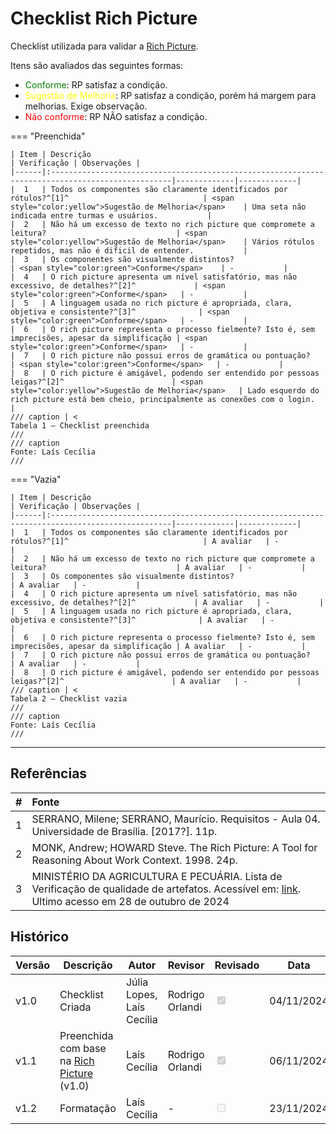 # Checklist Rich Picture

Checklist utilizada para validar a [Rich Picture](./rich_picture.md).

Itens são avaliados das seguintes formas:

* <span style="color:green">Conforme</span>: RP satisfaz a condição.
* <span style="color:yellow">Sugestão de Melhoria</span>: RP satisfaz a condição, porém há margem para melhorias. Exige observação.
* <span style="color:red">Não conforme</span>: RP NÃO satisfaz a condição.

=== "Preenchida"

    | Item | Descrição                                                                                        | Verificação | Observações |
    |------|:-------------------------------------------------------------------------------------------------|-------------|-------------|
    |  1   | Todos os componentes são claramente identificados por rótulos?^[1]^                              | <span style="color:yellow">Sugestão de Melhoria</span>    | Uma seta não indicada entre turmas e usuários.           |
    |  2   | Não há um excesso de texto no rich picture que compromete a leitura?                             | <span style="color:yellow">Sugestão de Melhoria</span>    | Vários rótulos repetidos, mas não é dificil de entender.           |
    |  3   | Os componentes são visualmente distintos?                                                        | <span style="color:green">Conforme</span>    | -           |
    |  4   | O rich picture apresenta um nível satisfatório, mas não excessivo, de detalhes?^[2]^             | <span style="color:green">Conforme</span>   | -           |
    |  5   | A linguagem usada no rich picture é apropriada, clara, objetiva e consistente?^[3]^              | <span style="color:green">Conforme</span>   | -           |
    |  6   | O rich picture representa o processo fielmente? Isto é, sem imprecisões, apesar da simplificação | <span style="color:green">Conforme</span>   | -           |
    |  7   | O rich picture não possui erros de gramática ou pontuação?                                       | <span style="color:green">Conforme</span>   | -           |
    |  8   | O rich picture é amigável, podendo ser entendido por pessoas leigas?^[2]^                        | <span style="color:yellow">Sugestão de Melhoria</span>   | Lado esquerdo do rich picture está bem cheio, principalmente as conexões com o login.           |
    /// caption | <
    Tabela 1 — Checklist preenchida
    ///
    /// caption
    Fonte: Laís Cecília
    ///

=== "Vazia"

    | Item | Descrição                                                                                        | Verificação | Observações |
    |------|:-------------------------------------------------------------------------------------------------|-------------|-------------|
    |  1   | Todos os componentes são claramente identificados por rótulos?^[1]^                              | A avaliar   | -           |
    |  2   | Não há um excesso de texto no rich picture que compromete a leitura?                             | A avaliar   | -           |
    |  3   | Os componentes são visualmente distintos?                                                        | A avaliar   | -           |
    |  4   | O rich picture apresenta um nível satisfatório, mas não excessivo, de detalhes?^[2]^             | A avaliar   | -           |
    |  5   | A linguagem usada no rich picture é apropriada, clara, objetiva e consistente?^[3]^              | A avaliar   | -           |
    |  6   | O rich picture representa o processo fielmente? Isto é, sem imprecisões, apesar da simplificação | A avaliar   | -           |
    |  7   | O rich picture não possui erros de gramática ou pontuação?                                       | A avaliar   | -           |
    |  8   | O rich picture é amigável, podendo ser entendido por pessoas leigas?^[2]^                        | A avaliar   | -           |
    /// caption | <
    Tabela 2 — Checklist vazia
    ///
    /// caption
    Fonte: Laís Cecília
    ///

---

## Referências

| # | Fonte |
|---|:------|
| 1 | SERRANO, Milene; SERRANO, Maurício. Requisitos - Aula 04. Universidade de Brasília. [2017?]. 11p. |
| 2 | MONK, Andrew; HOWARD Steve. The Rich Picture: A Tool for Reasoning About Work Context. 1998. 24p. |
| 3 | MINISTÉRIO DA AGRICULTURA E PECUÁRIA. Lista de Verificação de qualidade de artefatos. Acessível em: [link](https://www.gov.br/agricultura/pt-br/acesso-a-informacao/licitacoes-e-contratos/edital/2019/pregao-eletronico-no-05-2018/diretrizes/lista-de-verificacao-da-qualidade-de-artefatos-checklist-agil.xls/view). Ultimo acesso em 28 de outubro de 2024 |

## Histórico

| Versão | Descrição                  | Autor                         | Revisor | Revisado | Data       |
|--------|----------------------------|-------------------------------|---------|------------|------------|
| v1.0   | Checklist Criada           | Júlia Lopes, Laís Cecília     | Rodrigo Orlandi       |<input type="checkbox" onclick="return false;" disabled checked/>| 04/11/2024 |
| v1.1   | Preenchida com base na [Rich Picture](./rich_picture.md) (v1.0)| Laís Cecília | Rodrigo Orlandi |<input type="checkbox" onclick="return false;" disabled checked/>| 06/11/2024 |
| v1.2   | Formatação                 | Laís Cecília            | -                        |<input type="checkbox" onclick="return false;" disabled/>        | 23/11/2024 |
